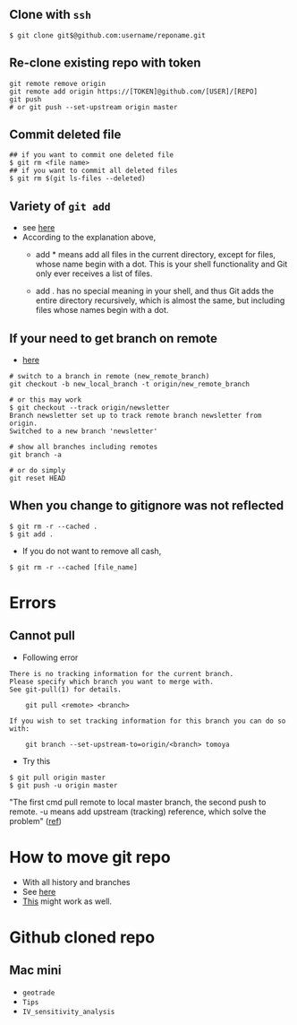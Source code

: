 ## Clone with `ssh`

```
$ git clone git$@github.com:username/reponame.git
```

## Re-clone existing repo with token

```
git remote remove origin
git remote add origin https://[TOKEN]@github.com/[USER]/[REPO]
git push
# or git push --set-upstream origin master
```


## Commit deleted file
```
## if you want to commit one deleted file
$ git rm <file name>
## if you want to commit all deleted files
$ git rm $(git ls-files --deleted)
```

## Variety of `git add`
* see [here][1]
* According to the explanation above,
	* add * means add all files in the current directory, except for files, whose name begin with a dot. This is your shell functionality and Git only ever receives a list of files.

	* add . has no special meaning in your shell, and thus Git adds the entire directory recursively, which is almost the same, but including files whose names begin with a dot.

## If your need to get branch on remote
* [here][2]

```
# switch to a branch in remote (new_remote_branch)
git checkout -b new_local_branch -t origin/new_remote_branch

# or this may work
$ git checkout --track origin/newsletter
Branch newsletter set up to track remote branch newsletter from origin.
Switched to a new branch 'newsletter'

# show all branches including remotes
git branch -a 

# or do simply 
git reset HEAD
```

## When you change to gitignore was not reflected

```
$ git rm -r --cached .
$ git add .
```

* If you do not want to remove all cash,

```
$ git rm -r --cached [file_name]
```

# Errors

## Cannot pull
* Following error
 
```
There is no tracking information for the current branch.
Please specify which branch you want to merge with.
See git-pull(1) for details.

    git pull <remote> <branch>

If you wish to set tracking information for this branch you can do so with:

    git branch --set-upstream-to=origin/<branch> tomoya
```

* Try this

```
$ git pull origin master
$ git push -u origin master
```

"The first cmd pull remote to local master branch, the second push to remote. -u means add upstream (tracking) reference, which solve the problem" ([ref][3])

# How to move git repo
* With all history and branches
* See [here](https://gist.github.com/tomoya-sasaki/731369b9fbe50a9052c753642cf65dda)
* [This](https://www.atlassian.com/git/tutorials/git-move-repository) might work as well.

# Github cloned repo
## Mac mini
* `geotrade`
* `Tips`
* `IV_sensitivity_analysis`



[1]:https://stackoverflow.com/questions/26042390/git-add-asterisk-vs-git-add-period
[2]:https://git-scm.com/docs/git-checkout
[3]:https://stackoverflow.com/questions/12054223/git-new-user-trying-to-do-pull-and-getting-some-confusing-messages
